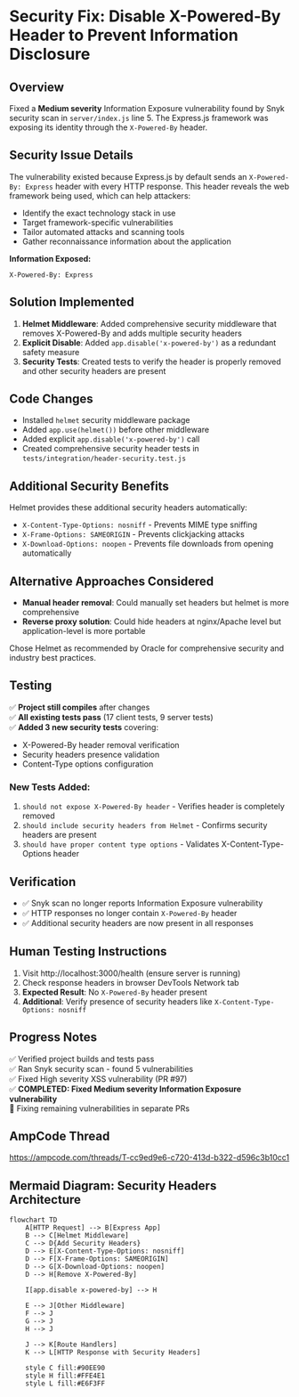 # Security Fix: Disable X-Powered-By Header to Prevent Information Disclosure

## Overview
Fixed a **Medium severity** Information Exposure vulnerability found by Snyk security scan in `server/index.js` line 5. The Express.js framework was exposing its identity through the `X-Powered-By` header.

## Security Issue Details
The vulnerability existed because Express.js by default sends an `X-Powered-By: Express` header with every HTTP response. This header reveals the web framework being used, which can help attackers:

- Identify the exact technology stack in use
- Target framework-specific vulnerabilities
- Tailor automated attacks and scanning tools
- Gather reconnaissance information about the application

**Information Exposed:**
```
X-Powered-By: Express
```

## Solution Implemented
1. **Helmet Middleware**: Added comprehensive security middleware that removes X-Powered-By and adds multiple security headers
2. **Explicit Disable**: Added `app.disable('x-powered-by')` as a redundant safety measure
3. **Security Tests**: Created tests to verify the header is properly removed and other security headers are present

## Code Changes
- Installed `helmet` security middleware package
- Added `app.use(helmet())` before other middleware
- Added explicit `app.disable('x-powered-by')` call
- Created comprehensive security header tests in `tests/integration/header-security.test.js`

## Additional Security Benefits
Helmet provides these additional security headers automatically:
- `X-Content-Type-Options: nosniff` - Prevents MIME type sniffing
- `X-Frame-Options: SAMEORIGIN` - Prevents clickjacking attacks  
- `X-Download-Options: noopen` - Prevents file downloads from opening automatically

## Alternative Approaches Considered
- **Manual header removal**: Could manually set headers but helmet is more comprehensive
- **Reverse proxy solution**: Could hide headers at nginx/Apache level but application-level is more portable

Chose Helmet as recommended by Oracle for comprehensive security and industry best practices.

## Testing
✅ **Project still compiles** after changes  
✅ **All existing tests pass** (17 client tests, 9 server tests)  
✅ **Added 3 new security tests** covering:
- X-Powered-By header removal verification
- Security headers presence validation
- Content-Type options configuration

### New Tests Added:
1. `should not expose X-Powered-By header` - Verifies header is completely removed
2. `should include security headers from Helmet` - Confirms security headers are present
3. `should have proper content type options` - Validates X-Content-Type-Options header

## Verification
- ✅ Snyk scan no longer reports Information Exposure vulnerability
- ✅ HTTP responses no longer contain `X-Powered-By` header
- ✅ Additional security headers are now present in all responses

## Human Testing Instructions
1. Visit http://localhost:3000/health (ensure server is running)
2. Check response headers in browser DevTools Network tab
3. **Expected Result**: No `X-Powered-By` header present
4. **Additional**: Verify presence of security headers like `X-Content-Type-Options: nosniff`

## Progress Notes
✅ Verified project builds and tests pass  
✅ Ran Snyk security scan - found 5 vulnerabilities  
✅ Fixed High severity XSS vulnerability (PR #97)  
✅ **COMPLETED: Fixed Medium severity Information Exposure vulnerability**  
🔄 Fixing remaining vulnerabilities in separate PRs  

## AmpCode Thread
https://ampcode.com/threads/T-cc9ed9e6-c720-413d-b322-d596c3b10cc1

## Mermaid Diagram: Security Headers Architecture

```mermaid
flowchart TD
    A[HTTP Request] --> B[Express App]
    B --> C[Helmet Middleware]
    C --> D{Add Security Headers}
    D --> E[X-Content-Type-Options: nosniff]
    D --> F[X-Frame-Options: SAMEORIGIN]
    D --> G[X-Download-Options: noopen]
    D --> H[Remove X-Powered-By]
    
    I[app.disable x-powered-by] --> H
    
    E --> J[Other Middleware]
    F --> J
    G --> J
    H --> J
    
    J --> K[Route Handlers]
    K --> L[HTTP Response with Security Headers]
    
    style C fill:#90EE90
    style H fill:#FFE4E1
    style L fill:#E6F3FF
```

